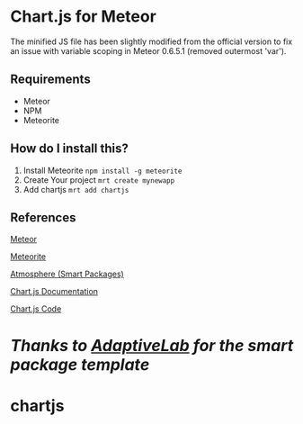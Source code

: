 # Chart.js for Meteor

The minified JS file has been slightly modified from the official version to fix an issue with variable scoping in Meteor 0.6.5.1 (removed outermost 'var').


## Requirements

* Meteor
* NPM
* Meteorite


## How do I install this?

1. Install Meteorite `npm install -g meteorite`
2. Create Your project `mrt create mynewapp`
3. Add chartjs `mrt add chartjs`


## References

[Meteor](http://docs.meteor.com/)

[Meteorite](http://oortcloud.github.com/meteorite/)

[Atmosphere (Smart Packages)](https://atmosphere.meteor.com/wtf/package)

[Chart.js Documentation](http://www.chartjs.org/)

[Chart.js Code](https://github.com/nnnick/Chart.js)

*Thanks to [AdaptiveLab](https://github.com/adaptivelab) for the smart package template*
=======
chartjs
=======

